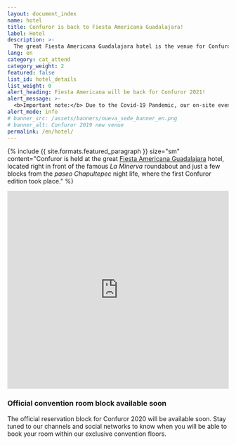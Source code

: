 ```yaml
---
layout: document_index
name: hotel
title: Confuror is back to Fiesta Americana Guadalajara!
label: Hotel
description: >-
  The great Fiesta Americana Guadalajara hotel is the venue for Confuror 2021. Keep reading to know more.
lang: en
category: cat_attend
category_weight: 2
featured: false
list_id: hotel_details
list_weight: 0
alert_heading: Fiesta Americana will be back for Confuror 2021!
alert_message: >-
  <b>Important note:</b> Due to the Covid-19 Pandemic, our on-site event was postponed to 2021. Fiesta Americana Guadalajara will be back in October 2021 and as soon as the official reservation block is open for those dates, we will be adding the information here.
alert_mode: info
# banner_src: /assets/banners/nueva_sede_banner_en.png
# banner_alt: Confuror 2019 new venue
permalink: /en/hotel/
---
```


{%
  include {{ site.formats.featured_paragraph }}
  size="sm"
  content="Confuror is held at the great <a href='https://www.fiestamericana.com/fiesta-americana-guadalajara' target='_blank'>Fiesta Americana Guadalajara</a> hotel, located right in front of the famous <i>La Minerva</i> roundabout and just a few blocks from the <i>paseo Chapultepec</i> night life, where the first Confuror edition took place."
%}

<div class="container-overflow">
<iframe src="https://www.google.com/maps/embed?pb=!1m18!1m12!1m3!1d3732.902335815756!2d-103.39141904932883!3d20.673551986124092!2m3!1f0!2f0!3f0!3m2!1i1024!2i768!4f13.1!3m3!1m2!1s0x8428ae71e6b99a17%3A0x5185c5481c56db17!2sFiesta+Americana+Guadalajara!5e0!3m2!1ses-419!2smx!4v1545375492051" width="100%" height="450" frameborder="0" style="border:0" allowfullscreen></iframe>
</div>

### Official convention room block available soon

The official reservation block for Confuror 2020 will be available soon. Stay tuned to our channels and social networks to know when you will be able to book your room within our exclusive convention floors.
